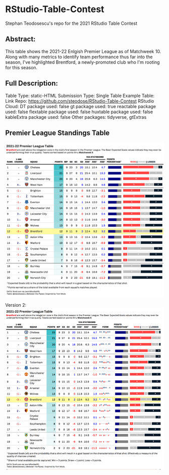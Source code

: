 # RStudio-Table-Contest
Stephan Teodosescu's repo for the 2021 RStudio Table Contest

## Abstract:
This table shows the 2021-22 Enlgish Premier League as of Matchweek 10. Along with many metrics to identify team performance thus far into the season, I've highlighted Brentford, a newly-promoted club who I'm rooting for this season. 

## Full Description:

Table Type: static-HTML
Submission Type: Single Table Example
Table: Link
Repo: https://github.com/steodose/RStudio-Table-Contest
RStudio Cloud:
DT package used: false
gt package used: true
reactable package used: false
flextable package used: false
huxtable package used: false
kableExtra package used: false
Other packages: tidyverse, gtExtras

Premier League Standings Table
------------

![Explosive Plays](https://raw.githubusercontent.com/steodose/RStudio-Table-Contest/main/2021-22%20Premier%20League%20Table.png)

Version 2:
![League Table](https://raw.githubusercontent.com/steodose/RStudio-Table-Contest/main/2021-22%20Premier%20League%20Table_v2.png)
